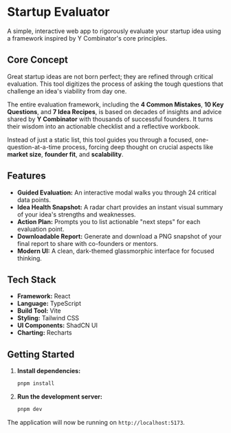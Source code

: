 # Startup Evaluator

A simple, interactive web app to rigorously evaluate your startup idea using a framework inspired by Y Combinator's core principles.

## Core Concept

Great startup ideas are not born perfect; they are refined through critical evaluation. This tool digitizes the process of asking the tough questions that challenge an idea's viability from day one.

The entire evaluation framework, including the **4 Common Mistakes**, **10 Key Questions**, and **7 Idea Recipes**, is based on decades of insights and advice shared by **Y Combinator** with thousands of successful founders. It turns their wisdom into an actionable checklist and a reflective workbook.

Instead of just a static list, this tool guides you through a focused, one-question-at-a-time process, forcing deep thought on crucial aspects like **market size**, **founder fit**, and **scalability**.

## Features

- **Guided Evaluation:** An interactive modal walks you through 24 critical data points.
- **Idea Health Snapshot:** A radar chart provides an instant visual summary of your idea's strengths and weaknesses.
- **Action Plan:** Prompts you to list actionable "next steps" for each evaluation point.
- **Downloadable Report:** Generate and download a PNG snapshot of your final report to share with co-founders or mentors.
- **Modern UI:** A clean, dark-themed glassmorphic interface for focused thinking.

## Tech Stack

- **Framework:** React
- **Language:** TypeScript
- **Build Tool:** Vite
- **Styling:** Tailwind CSS
- **UI Components:** ShadCN UI
- **Charting:** Recharts

## Getting Started

1.  **Install dependencies:**

    ```bash
    pnpm install
    ```

2.  **Run the development server:**
    ```bash
    pnpm dev
    ```

The application will now be running on `http://localhost:5173`.
